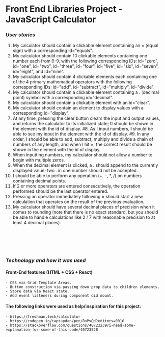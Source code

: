 # Front End Libraries Project - JavaScript Calculator

### _User stories_

1. My calculator should contain a clickable element containing an = (equal sign) with a corresponding id="equals".
2. My calculator should contain 10 clickable elements containing one number each from 0-9, with the following corresponding IDs: id="zero", id="one", id="two", id="three", id="four", id="five", id="six", id="seven", id="eight", and id="nine".
3. My calculator should contain 4 clickable elements each containing one of the 4 primary mathematical operators with the following corresponding IDs: id="add", id="subtract", id="multiply", id="divide".
4. My calculator should contain a clickable element containing a . (decimal point) symbol with a corresponding id="decimal".
5. My calculator should contain a clickable element with an id="clear".
6. My calculator should contain an element to display values with a corresponding id="display".
7. At any time, pressing the clear button clears the input and output values, and returns the calculator to its initialized state; 0 should be shown in the element with the id of display.
#8. As I input numbers, I should be able to see my input in the element with the id of display.
#9. In any order, I should be able to add, subtract, multiply and divide a chain of numbers of any length, and when I hit =, the correct result should be shown in the element with the id of display.
10. When inputting numbers, my calculator should not allow a number to begin with multiple zeros.
11. When the decimal element is clicked, a . should append to the currently displayed value; two . in one number should not be accepted.
12. I should be able to perform any operation (+, -, *, /) on numbers containing decimal points.
13. If 2 or more operators are entered consecutively, the operation performed should be the last operator entered.
14. Pressing an operator immediately following = should start a new calculation that operates on the result of the previous evaluation.
15. My calculator should have several decimal places of precision when it comes to rounding (note that there is no exact standard, but you should be able to handle calculations like 2 / 7 with reasonable precision to at least 4 decimal places).

  <br>
  <br>
  <br>
  <br>

### _Technology and how it was used_

#### Front-End features (HTML + CSS + React)
    - CSS via Grid Template Areas.
    - Button construction via passing down prop data to children elements.
    - Store data via React state.
    - Add event listeners during component did mount.
    
#### The following links were used as help/inspiration for this project:
    - https://freshman.tech/calculator
    - https://codepen.io/taptapdan/pen/BoPvQd?editors=0010
    - https://stackoverflow.com/questions/40723239/i-need-some-explanation-for-some-of-this-code/40723528
